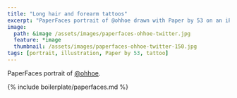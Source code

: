 ```yaml
---
title: "Long hair and forearm tattoos"
excerpt: "PaperFaces portrait of @ohhoe drawn with Paper by 53 on an iPad."
image: 
  path: &image /assets/images/paperfaces-ohhoe-twitter.jpg 
  feature: *image
  thumbnail: /assets/images/paperfaces-ohhoe-twitter-150.jpg
tags: [portrait, illustration, Paper by 53, tattoo]
---
```


PaperFaces portrait of [@ohhoe](https://twitter.com/ohhoe).

{% include boilerplate/paperfaces.md %}
